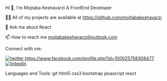 Hi 👋, I'm Mojtaba Keshavarzi
A FrontEnd Developer

👨‍💻 All of my projects are available at https://github.com/mojtabakeshavarzi

💬 Ask me about React

📫 How to reach me mojtabakeshavarzi@outlook.com

Connect with me:
 
[![twitter](![twitter](https://user-images.githubusercontent.com/77697725/231740758-6acb611d-eddc-48ad-a883-eb126dabad1e.png)
)
](twitter.com/mojtaba62339516) 
https://www.facebook.com/profile.php?id=100025758308477 
[![linkedin](![linked-in-alt](https://user-images.githubusercontent.com/77697725/231740687-1b4caba1-5a07-4739-b618-2a3f81eeecdd.svg)
)](https://www.linkedin.com/in/mojtaba-keshavarzi-561460195/)

Languages and Tools:
git html5 css3 bootstrap javascript react
